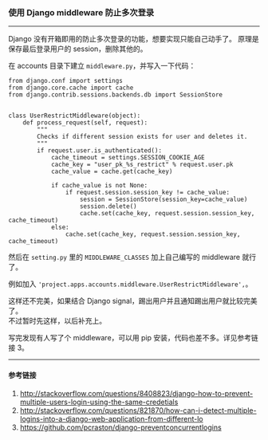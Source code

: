 ### 使用 Django middleware 防止多次登录

____

Django 没有开箱即用的防止多次登录的功能，想要实现只能自己动手了。
原理是保存最后登录用户的 session，删除其他的。

在 accounts 目录下建立 `middleware.py`，并写入一下代码：

```
from django.conf import settings
from django.core.cache import cache
from django.contrib.sessions.backends.db import SessionStore


class UserRestrictMiddleware(object):
    def process_request(self, request):
        """
        Checks if different session exists for user and deletes it.
        """
        if request.user.is_authenticated():
            cache_timeout = settings.SESSION_COOKIE_AGE
            cache_key = "user_pk_%s_restrict" % request.user.pk
            cache_value = cache.get(cache_key)

            if cache_value is not None:
                if request.session.session_key != cache_value:
                    session = SessionStore(session_key=cache_value)
                    session.delete()
                    cache.set(cache_key, request.session.session_key, cache_timeout)
            else:
                cache.set(cache_key, request.session.session_key, cache_timeout)
```

然后在 `setting.py` 里的 `MIDDLEWARE_CLASSES` 加上自己编写的 middleware 就行了。

例如加入 `'project.apps.accounts.middleware.UserRestrictMiddleware',`。

这样还不完美，如果结合 Django signal，踢出用户并且通知踢出用户就比较完美了。  
不过暂时先这样，以后补充上。

写完发现有人写了个 middleware，可以用 pip 安装，代码也差不多。详见参考链接 3。

____

#### 参考链接

1. <http://stackoverflow.com/questions/8408823/django-how-to-prevent-multiple-users-login-using-the-same-credetials>
2. <http://stackoverflow.com/questions/821870/how-can-i-detect-multiple-logins-into-a-django-web-application-from-different-lo>
3. <https://github.com/pcraston/django-preventconcurrentlogins>
